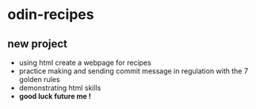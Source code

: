# odin-recipes
<h2>new project</h2>
<ul> 
  <li> using html create a webpage for recipes </li>
  <li>practice making and sending commit message in regulation  with the 7 golden rules </li>
  <li>demonstrating html skills </li>
  <li> <strong>good luck future me !</strong> </li>
</ul>